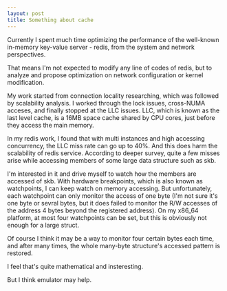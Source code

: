 ```yaml
---
layout: post
title: Something about cache
---
```


Currently I spent much time optimizing the performance of the well-known in-memory key-value server - redis, from the system and network perspectives.

<!--more-->

That means I'm not expected to modify any line of codes of redis, but to analyze and propose optimization on network configuration or kernel modification.

My work started from connection locality researching, which was followed by scalability analysis. I worked through the lock issues, cross-NUMA acceses, and finally stopped at the LLC issues. LLC, which is known as the last level cache, is a 16MB space cache shared by CPU cores, just before they access the main memory. 

In my redis work, I found that with multi instances and high accessing concurrency, the LLC miss rate can go up to 40%. And this does harm the scalability of redis service. According to deeper survey, quite a few misses arise while accessing members of some large data structure such as skb.

I'm interested in it and drive myself to watch how the members are accessed of skb. With hardware breakpoints, which is also known as watchpoints, I can keep watch on memory accessing. But unfortunately, each watchpoint can only monitor the access of one byte (I'm not sure it's one byte or sevral bytes, but it does failed to monitor the R/W accesses of the address 4 bytes beyond the registered address). On my x86_64 platform, at most four watchpoints can be set, but this is obviously not enough for a large struct.

Of course I think it may be a way to monitor four certain bytes each time, and after many times, the whole many-byte structure's accessed pattern is restored.

I feel that's quite mathematical and insteresting.

But I think emulator may help.

